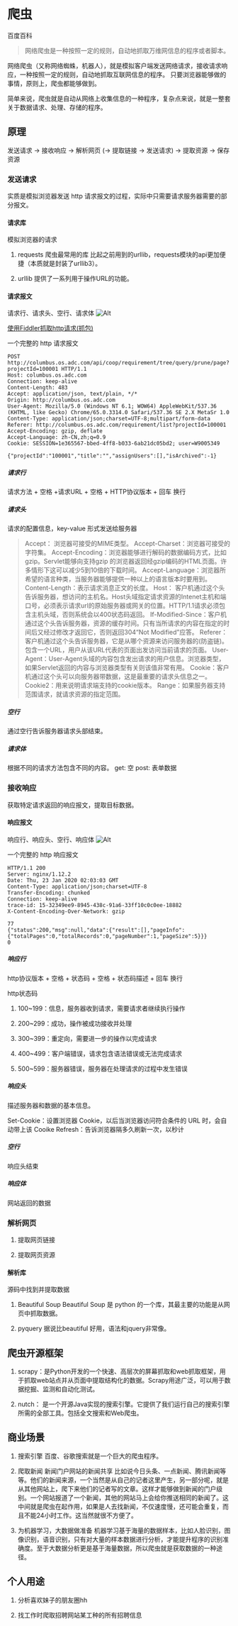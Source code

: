 # 爬虫

百度百科
> 网络爬虫是一种按照一定的规则，自动地抓取万维网信息的程序或者脚本。

网络爬虫（又称网络蜘蛛，机器人），就是模拟客户端发送网络请求，接收请求响应，一种按照一定的规则，自动地抓取互联网信息的程序。
只要浏览器能够做的事情，原则上，爬虫都能够做到。

简单来说，爬虫就是自动从网络上收集信息的一种程序，复杂点来说，就是一整套关于数据请求、处理、存储的程序。

## 原理

发送请求 -> 接收响应 -> 解析网页 (-> 提取链接 -> 发送请求) -> 提取资源 -> 保存资源

### 发送请求

实质是模拟浏览器发送 http 请求报文的过程，实际中只需要请求服务器需要的部分报文。

#### 请求库

模拟浏览器的请求

1. requests 爬虫最常用的库
    比起之前用到的urllib，requests模块的api更加便捷（本质就是封装了urllib3）。

2. urllib
    提供了一系列用于操作URL的功能。

#### 请求报文

请求行、请求头、空行、请求体
![Alt](./assets/request-message.jpg#pic_center)

[使用Fiddler抓取http请求(抓包)](https://www.cnblogs.com/yyhh/p/5140852.html)

一个完整的 http 请求报文

```http
POST http://columbus.os.adc.com/api/coop/requirement/tree/query/prune/page?projectId=100001 HTTP/1.1
Host: columbus.os.adc.com
Connection: keep-alive
Content-Length: 483
Accept: application/json, text/plain, */*
Origin: http://columbus.os.adc.com
User-Agent: Mozilla/5.0 (Windows NT 6.1; WOW64) AppleWebKit/537.36 (KHTML, like Gecko) Chrome/65.0.3314.0 Safari/537.36 SE 2.X MetaSr 1.0
Content-Type: application/json;charset=UTF-8;multipart/form-data
Referer: http://columbus.os.adc.com/requirement/list?projectId=100001
Accept-Encoding: gzip, deflate
Accept-Language: zh-CN,zh;q=0.9
Cookie: SESSION=1e365567-bbed-4ff8-b033-6ab21dc05bd2; user=W9005349

{"projectId":"100001","title":"","assignUsers":[],"isArchived":-1}
```

##### 请求行

请求方法 + 空格 +请求URL + 空格 + HTTP协议版本 + 回车 换行

##### 请求头

请求的配置信息，key-value 形式发送给服务器

> Accept： 浏览器可接受的MIME类型。
> Accept-Charset：浏览器可接受的字符集。
> Accept-Encoding：浏览器能够进行解码的数据编码方式，比如gzip。Servlet能够向支持gzip    的浏览器返回经gzip编码的HTML页面。许多情形下这可以减少5到10倍的下载时间。
> Accept-Language：浏览器所希望的语言种类，当服务器能够提供一种以上的语言版本时要用到。
> Content-Length：表示请求消息正文的长度。
> Host： 客户机通过这个头告诉服务器，想访问的主机名。Host头域指定请求资源的Intenet主机和端口号，必须表示请求url的原始服务器或网关的位置。HTTP/1.1请求必须包含主机头域，否则系统会以400状态码返回。
> If-Modified-Since：客户机通过这个头告诉服务器，资源的缓存时间。只有当所请求的内容在指定的时间后又经过修改才返回它，否则返回304“Not Modified”应答。
> Referer：客户机通过这个头告诉服务器，它是从哪个资源来访问服务器的(防盗链)。包含一个URL，用户从该URL代表的页面出发访问当前请求的页面。
> User-Agent：User-Agent头域的内容包含发出请求的用户信息。浏览器类型，如果Servlet返回的内容与浏览器类型有关则该值非常有用。
> Cookie：客户机通过这个头可以向服务器带数据，这是最重要的请求头信息之一。
> Cookie2：用来说明请求端支持的cookie版本。
> Range：如果服务器支持范围请求，就请求资源的指定范围。

##### 空行

通过空行告诉服务器请求头部结束。

##### 请求体

根据不同的请求方法包含不同的内容。
get: 空
post: 表单数据

### 接收响应

获取特定请求返回的响应报文，提取目标数据。

#### 响应报文

响应行、响应头、空行、响应体
![Alt](./assets/response-message.jpg#pic_center)

一个完整的 http 响应报文

```http
HTTP/1.1 200
Server: nginx/1.12.2
Date: Thu, 23 Jan 2020 02:03:03 GMT
Content-Type: application/json;charset=UTF-8
Transfer-Encoding: chunked
Connection: keep-alive
trace-id: 15-32349ee9-8945-438c-91a6-33ff10c0c0ee-18882
X-Content-Encoding-Over-Network: gzip

77
{"status":200,"msg":null,"data":{"result":[],"pageInfo":{"totalPages":0,"totalRecords":0,"pageNumber":1,"pageSize":5}}}
0
```

##### 响应行

http协议版本 + 空格 + 状态码 + 空格 + 状态码描述 + 回车 换行

http状态码

1. 100~199：信息，服务器收到请求，需要请求者继续执行操作

2. 200~299：成功，操作被成功接收并处理

3. 300~399：重定向，需要进一步的操作以完成请求

4. 400~499：客户端错误，请求包含语法错误或无法完成请求

5. 500~599：服务器错误，服务器在处理请求的过程中发生错误

##### 响应头

描述服务器和数据的基本信息。

Set-Cookie：设置浏览器 Cookie，以后当浏览器访问符合条件的 URL 时，会自动带上该 Cooike
Refresh：告诉浏览器隔多久刷新一次，以秒计

##### 空行

响应头结束

##### 响应体

网站返回的数据

### 解析网页

1. 提取网页链接

2. 提取网页资源

#### 解析库

源码中找到并提取数据

1. Beautiful Soup
    Beautiful Soup 是 python 的一个库，其最主要的功能是从网页中抓取数据。

2. pyquery
    据说比beautiful 好用，语法和jquery非常像。

## 爬虫开源框架

1. scrapy：是Python开发的一个快速、高层次的屏幕抓取和web抓取框架，用于抓取web站点并从页面中提取结构化的数据。Scrapy用途广泛，可以用于数据挖掘、监测和自动化测试。

2. nutch： 是一个开源Java实现的搜索引擎。它提供了我们运行自己的搜索引擎所需的全部工具。包括全文搜索和Web爬虫。

## 商业场景

1. 搜索引擎
    百度、谷歌搜索就是一个巨大的爬虫程序。

2. 爬取新闻 新闻门户网站的新闻共享
    比如说今日头条、一点新闻、腾讯新闻等等。他们的新闻来源，一个当然是从自己的记者这里产生，另一部分呢，就是从其他网站上，爬下来他们的记者写的文章。这样才能够做到新闻的门户级别。一个网站报道了一个新闻，其他的网站马上会给你推送相同的新闻了。这中间就是爬虫在起作用，如果是人去找新闻，不仅速度慢，还可能会重复，而且不能24小时工作。这当然就很不方便了。

3. 为机器学习，大数据做准备
    机器学习基于海量的数据样本，比如人脸识别，图像识别，语音识别，只有对大量的样本数据进行分析，才能提升程序的识别准确度。至于大数据分析更是基于海量数据，所以爬虫就是获取数据的一种途径。

## 个人用途

1. 分析喜欢妹子的朋友圈hh

2. 找工作时爬取招聘网站某工种的所有招聘信息
